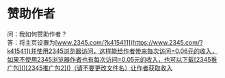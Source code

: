 # 赞助作者
问：我如何赞助作者？<br/>
答：将主页设置为[www.2345.com/?k415411](https://www.2345.com/?k415411)并使用2345浏览器访问，这样能给作者带来每次访问=0.06元的收入，如果不使用2345浏览器作者也有每次访问=0.05元的收入，也可以下载[2345推广包]()[2345推广包2]()（请不要更改文件名）让作者获取收入
